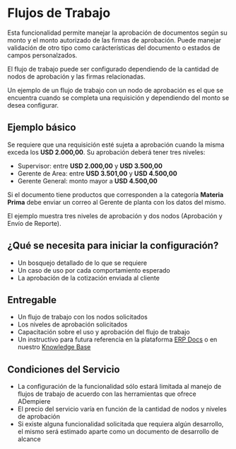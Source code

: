 # Flujos de Trabajo
Esta funcionalidad permite manejar la aprobación de documentos según su monto y el monto autorizado de las firmas de aprobación. 
Puede manejar validación de otro tipo como carácterísticas del documento o estados de campos personalzados.

El flujo de trabajo puede ser configurado dependiendo de la cantidad de nodos de aprobación y las firmas relacionadas.

Un ejemplo de un flujo de trabajo con un nodo de aprobación es el que se encuentra cuando se completa una requisición y dependiendo del monto se desea configurar.

## Ejemplo básico
Se requiere que una requisición esté sujeta a aprobación cuando la misma exceda los **USD 2.000,00**. Su aprobación deberá tener tres niveles:
- Supervisor: entre **USD 2.000,00** y **USD 3.500,00**
- Gerente de Area: entre **USD 3.501,00** y **USD 4.500,00**
- Gerente General: monto mayor a **USD 4.500,00**

Si el documento tiene productos que corresponden a la categoría **Materia Prima** debe enviar un correo al Gerente de planta con los datos del mismo.

El ejemplo muestra tres niveles de aprobación y dos nodos (Aprobación y Envío de Reporte).

## ¿Qué se necesita para iniciar la configuración?
- Un bosquejo detallado de lo que se requiere
- Un caso de uso por cada comportamiento esperado
- La aprobación de la cotización enviada al cliente

## Entregable
- Un flujo de trabajo con los nodos solicitados
- Los niveles de aprobación solicitados
- Capacitación sobre el uso y aprobación del flujo de trabajo
- Un instructivo para futura referencia en la plataforma [ERP Docs](https://docs.erpya.com/) o en nuestro [Knowledge Base](https://stackoverflow.com/c/erpya-customers/questions)

## Condiciones del Servicio
- La configuración de la funcionalidad sólo estará limitada al manejo de flujos de trabajo de acuerdo con las herramientas que ofrece ADempiere
- El precio del servicio varía en función de la cantidad de nodos y niveles de aprobación
- Si existe alguna funcionalidad solicitada que requiera algún desarrollo, el mismo será estimado aparte como un documento de desarrollo de alcance
